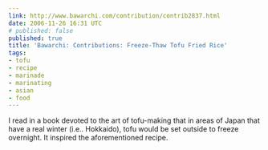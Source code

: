```yaml
---
link: http://www.bawarchi.com/contribution/contrib2837.html
date: 2006-11-26 16:31 UTC
# published: false
published: true
title: 'Bawarchi: Contributions: Freeze-Thaw Tofu Fried Rice'
tags:
- tofu
- recipe
- marinade
- marinating
- asian
- food
---
```


I read in a book devoted to the art of tofu-making that in areas of Japan that have a real winter (i.e.. Hokkaido), tofu would be set outside to freeze overnight. It inspired the aforementioned recipe.
